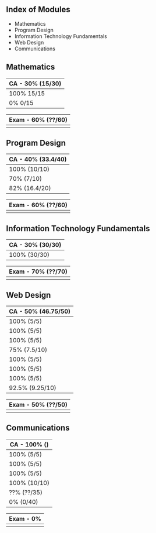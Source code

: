 ## Index of Modules
- Mathematics
- Program Design
- Information Technology Fundamentals
- Web Design
- Communications

## Mathematics

| CA - 30%   **(15/30)** |
| ---------------------- |
| 100% 15/15             |
| 0% 0/15                |

| Exam - 60%  **(??/60)** |
| ----------------------- |
|                         |

## Program Design

| CA - 40%   **(33.4/40)** |
| ------------------------ |
| 100% (10/10)             |
| 70% (7/10)               |
| 82% (16.4/20)            |

| Exam - 60%  **(??/60)** |
| ----------------------- |
|                         |

## Information Technology Fundamentals

| CA - 30%  **(30/30)** |
| --------------------- |
| 100% (30/30)          |

| Exam - 70%   **(??/70)** |
| ------------------------ |
|                          |

## Web Design

| CA - 50%   **(46.75/50)** |
| ------------------------- |
| 100% (5/5)                |
| 100% (5/5)                |
| 100% (5/5)                |
| 75% (7.5/10)              |
| 100% (5/5)                |
| 100% (5/5)                |
| 100% (5/5)                |
| 92.5% (9.25/10)           |

| Exam - 50%  **(??/50)** |
| ----------------------- |
|                         |

## Communications

| CA - 100%  **()** |
| ----------------- |
| 100% (5/5)        |
| 100% (5/5)        |
| 100% (5/5)        |
| 100% (10/10)      |
| ??% (??/35)       |
| 0% (0/40)         |

| Exam - 0% |
| --------- |
|           |
